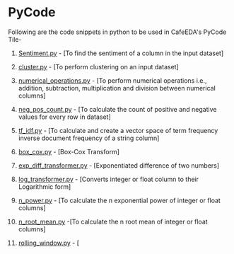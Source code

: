# PyCode


Following are the code snippets in python to be used in CafeEDA's PyCode Tile-

1. [Sentiment.py](https://github.com/easydatain/PyCode/blob/main/Sentiment.py) - [To find the sentiment of a column in the input dataset]

2. [cluster.py](https://github.com/easydatain/PyCode/blob/main/cluster.py) - [To perform clustering on an input dataset]

3. [numerical_operations.py](https://github.com/easydatain/PyCode/blob/main/numerical_operations.py) - [To perform numerical operations i.e., addition, subtraction, multiplication and division between numerical columns]

4. [neg_pos_count.py](https://github.com/easydatain/PyCode/blob/main/neg_pos_count.py) - [To calculate the count of positive and negative values for every row in dataset]

5. [tf_idf.py](https://github.com/easydatain/PyCode/blob/main/tf_idf.py) - [To calculate and create a vector space of term frequency inverse document frequency of a string column]

6. [box_cox.py](https://github.com/easydatain/PyCode/blob/main/box_cox.py) - [Box-Cox Transform]

7. [exp_diff_transformer.py](https://github.com/easydatain/PyCode/blob/main/exp_diff_transformer.py) - [Exponentiated difference of two numbers]

8. [log_transformer.py](https://github.com/easydatain/PyCode/blob/main/log_transformer.py) - [Converts integer or float column to their Logarithmic form]

9. [n_power.py](https://github.com/easydatain/PyCode/blob/main/square.py) - [To calculate the n exponential power of integer or float columns]

10. [n_root_mean.py](https://github.com/easydatain/PyCode/blob/main/n_root_mean.py) -[To calculate the n root mean of integer or float columns]

11. [rolling_window.py](https://github.com/easydatain/PyCode/blob/main/rolling_window.py) - [
